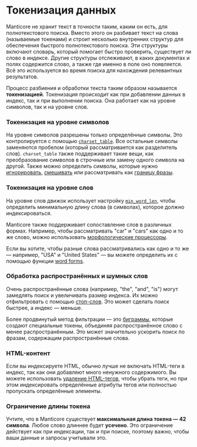 # Токенизация данных

Manticore не хранит текст в точности таким, каким он есть, для полнотекстового поиска. Вместо этого он разбивает текст на слова (называемые токенами) и строит несколько внутренних структур для обеспечения быстрого полнотекстового поиска. Эти структуры включают словарь, который помогает быстро проверить, существует ли слово в индексе. Другие структуры отслеживают, в каких документах и полях содержится слово, а также где именно в поле оно появляется. Всё это используется во время поиска для нахождения релевантных результатов.

Процесс разбиения и обработки текста таким образом называется **токенизацией**. Токенизация происходит как при добавлении данных в индекс, так и при выполнении поиска. Она работает как на уровне символов, так и на уровне слов.

### Токенизация на уровне символов

На уровне символов разрешены только определённые символы. Это контролируется с помощью [`charset_table`](../../Creating_a_table/NLP_and_tokenization/Low-level_tokenization.md#charset_table). Все остальные символы заменяются пробелом (который рассматривается как разделитель слов). `charset_table` также поддерживает такие вещи, как преобразование символов в строчные или замену одного символа на другой. Также можно определить символы, которые нужно [игнорировать](../../Creating_a_table/NLP_and_tokenization/Low-level_tokenization.md#ignore_chars), [смешивать](../../Creating_a_table/NLP_and_tokenization/Low-level_tokenization.md#blend_chars) или рассматривать как [границу фразы](../../Creating_a_table/NLP_and_tokenization/Low-level_tokenization.md#phrase_boundary).

### Токенизация на уровне слов

На уровне слов движок использует настройку [`min_word_len`](../../Creating_a_table/NLP_and_tokenization/Low-level_tokenization.md#min_word_len), чтобы определить минимальную длину слова (в символах), которое должно индексироваться.

Manticore также поддерживает сопоставление слов в различных формах. Например, чтобы рассматривать "car" и "cars" как одно и то же слово, можно использовать [морфологические процессоры](../../Creating_a_table/NLP_and_tokenization/Morphology.md#morphology).

Если вы хотите, чтобы разные слова рассматривались как одно и то же — например, "USA" и "United States" — вы можете определить их с помощью функции [word forms](../../Creating_a_table/NLP_and_tokenization/Wordforms.md).

### Обработка распространённых и шумных слов

Очень распространённые слова (например, "the", "and", "is") могут замедлять поиск и увеличивать размер индекса. Их можно отфильтровать с помощью [стоп-слов](../../Creating_a_table/NLP_and_tokenization/Ignoring_stop-words.md#stopwords). Это может сделать поиск быстрее, а индекс — меньше.

Более продвинутый метод фильтрации — это [биграммы](../../Creating_a_table/NLP_and_tokenization/Low-level_tokenization.md#bigram_index), которые создают специальные токены, объединяя распространённое слово с менее распространённым. Это может значительно ускорить поиск по фразам, содержащим распространённые слова.

### HTML-контент

Если вы индексируете HTML, обычно лучше не включать HTML-теги в индекс, так как они добавляют много ненужного содержимого. Вы можете использовать [удаление HTML-тегов](../../Creating_a_table/NLP_and_tokenization/Advanced_HTML_tokenization.md#Stripping-HTML-tags), чтобы убрать теги, но при этом индексировать определённые атрибуты тегов или полностью пропускать определённые элементы.

### Ограничение длины токена

Учтите, что в Manticore существует **максимальная длина токена — 42 символа**. Любое слово длиннее будет **усечено**. Это ограничение действует как при индексации, так и при поиске, поэтому важно, чтобы ваши данные и запросы учитывали это.
